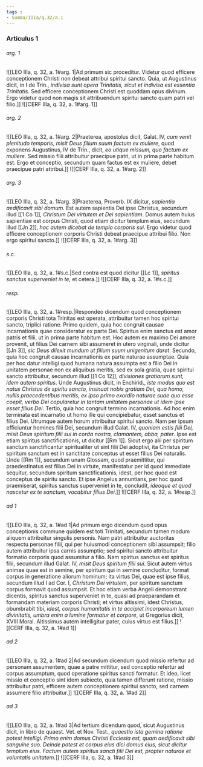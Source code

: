 ```yaml
---
tags : 
- Summa/IIIa/q.32/a.1
---
```


### Articulus 1

###### arg. 1
![[LEO IIIa, q. 32, a. 1#arg. 1|Ad primum sic proceditur. Videtur quod efficere conceptionem Christi non debeat attribui spiritui sancto. Quia, ut Augustinus dicit, in I de Trin., *indivisa sunt opera Trinitatis, sicut et indivisa est essentia Trinitatis*. Sed efficere conceptionem Christi est quoddam opus divinum. Ergo videtur quod non magis sit attribuendum spiritui sancto quam patri vel filio.]]
![[CERF IIIa, q. 32, a. 1#arg. 1]]

###### arg. 2
![[LEO IIIa, q. 32, a. 1#arg. 2|Praeterea, apostolus dicit, Galat. IV, *cum venit plenitudo temporis, misit Deus filium suum factum ex muliere*, quod exponens Augustinus, IV de Trin., dicit, *eo utique missum, quo factum ex muliere*. Sed missio filii attribuitur praecipue patri, ut in prima parte habitum est. Ergo et conceptio, secundum quam factus est ex muliere, debet praecipue patri attribui.]]
![[CERF IIIa, q. 32, a. 1#arg. 2]]

###### arg. 3
![[LEO IIIa, q. 32, a. 1#arg. 3|Praeterea, Proverb. IX dicitur, *sapientia aedificavit sibi domum*. Est autem sapientia Dei ipse Christus, secundum illud [[1 Co 1]], *Christum Dei virtutem et Dei sapientiam*. Domus autem huius sapientiae est corpus Christi, quod etiam dicitur templum eius, secundum illud [[Jn 2]], *hoc autem dicebat de templo corporis sui*. Ergo videtur quod efficere conceptionem corporis Christi debeat praecipue attribui filio. Non ergo spiritui sancto.]]
![[CERF IIIa, q. 32, a. 1#arg. 3]]

###### s.c.
![[LEO IIIa, q. 32, a. 1#s.c.|Sed contra est quod dicitur [[Lc 1]], *spiritus sanctus superveniet in te,* et cetera.]]
![[CERF IIIa, q. 32, a. 1#s.c.]]

###### resp.
![[LEO IIIa, q. 32, a. 1#resp.|Respondeo dicendum quod conceptionem corporis Christi tota Trinitas est operata, attribuitur tamen hoc spiritui sancto, triplici ratione. Primo quidem, quia hoc congruit causae incarnationis quae consideratur ex parte Dei. Spiritus enim sanctus est amor patris et filii, ut in prima parte habitum est. Hoc autem ex maximo Dei amore provenit, ut filius Dei carnem sibi assumeret in utero virginali, unde dicitur [[Jn 3]], *sic Deus dilexit mundum ut filium suum unigenitum daret*. Secundo, quia hoc congruit causae incarnationis ex parte naturae assumptae. Quia per hoc datur intelligi quod humana natura assumpta est a filio Dei in unitatem personae non ex aliquibus meritis, sed ex sola gratia, quae spiritui sancto attribuitur, secundum illud [[1 Co 12]], *divisiones gratiarum sunt, idem autem spiritus*. Unde Augustinus dicit, in Enchirid., *iste modus quo est natus Christus de spiritu sancto, insinuat nobis gratiam Dei, qua homo, nullis praecedentibus meritis, ex ipso primo exordio naturae suae quo esse coepit, verbo Dei copularetur in tantam unitatem personae ut idem ipse esset filius Dei*. Tertio, quia hoc congruit termino incarnationis. Ad hoc enim terminata est incarnatio ut homo ille qui concipiebatur, esset sanctus et filius Dei. Utrumque autem horum attribuitur spiritui sancto. Nam per ipsum efficiuntur homines filii Dei, secundum illud Galat. IV, *quoniam estis filii Dei, misit Deus spiritum filii sui in corda nostra, clamantem, abba, pater*. Ipse est etiam spiritus sanctificationis, ut dicitur [[Rm 1]]. Sicut ergo alii per spiritum sanctum sanctificantur spiritualiter ut sint filii Dei adoptivi, ita Christus per spiritum sanctum est in sanctitate conceptus ut esset filius Dei naturalis. Unde [[Rm 1]], secundum unam Glossam, quod praemittitur, qui praedestinatus est filius Dei in virtute, manifestatur per id quod immediate sequitur, secundum spiritum sanctificationis, idest, per hoc quod est conceptus de spiritu sancto. Et ipse Angelus annuntians, per hoc quod praemiserat, spiritus sanctus superveniet in te, concludit, *ideoque et quod nascetur ex te sanctum, vocabitur filius Dei*.]]
![[CERF IIIa, q. 32, a. 1#resp.]]

###### ad 1
![[LEO IIIa, q. 32, a. 1#ad 1|Ad primum ergo dicendum quod opus conceptionis commune quidem est toti Trinitati, secundum tamen modum aliquem attribuitur singulis personis. Nam patri attribuitur auctoritas respectu personae filii, qui per huiusmodi conceptionem sibi assumpsit; filio autem attribuitur ipsa carnis assumptio; sed spiritui sancto attribuitur formatio corporis quod assumitur a filio. Nam spiritus sanctus est spiritus filii, secundum illud Galat. IV, *misit Deus spiritum filii sui*. Sicut autem virtus animae quae est in semine, per spiritum qui in semine concluditur, format corpus in generatione aliorum hominum; ita virtus Dei, quae est ipse filius, secundum illud I ad Cor. I, *Christum Dei virtutem*, per spiritum sanctum corpus formavit quod assumpsit. Et hoc etiam verba Angeli demonstrant dicentis, spiritus sanctus superveniet in te, quasi ad praeparandam et formandam materiam corporis Christi; et virtus altissimi, idest Christus, obumbrabit tibi, *idest, corpus humanitatis in te accipiet incorporeum lumen divinitatis, umbra enim a lumine formatur et corpore*, ut Gregorius dicit, XVIII Moral. Altissimus autem intelligitur pater, cuius virtus est filius.]]
![[CERF IIIa, q. 32, a. 1#ad 1]]

###### ad 2
![[LEO IIIa, q. 32, a. 1#ad 2|Ad secundum dicendum quod missio refertur ad personam assumentem, quae a patre mittitur, sed conceptio refertur ad corpus assumptum, quod operatione spiritus sancti formatur. Et ideo, licet missio et conceptio sint idem subiecto, quia tamen differunt ratione, missio attribuitur patri, efficere autem conceptionem spiritui sancto, sed carnem assumere filio attribuitur.]]
![[CERF IIIa, q. 32, a. 1#ad 2]]

###### ad 3
![[LEO IIIa, q. 32, a. 1#ad 3|Ad tertium dicendum quod, sicut Augustinus dicit, in libro de quaest. Vet. et Nov. Test., *quaestio ista gemina ratione potest intelligi. Primo enim domus Christi Ecclesia est, quam aedificavit sibi sanguine suo. Deinde potest et corpus eius dici domus eius, sicut dicitur templum eius. Factum autem spiritus sancti filii Dei est, propter naturae et voluntatis unitatem*.]]
![[CERF IIIa, q. 32, a. 1#ad 3]]

